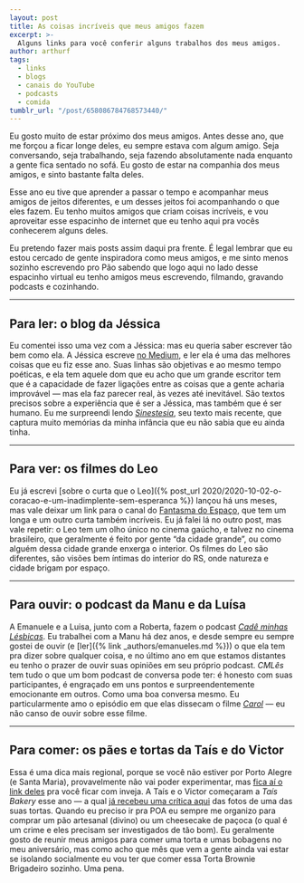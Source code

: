 ```yaml
---
layout: post
title: As coisas incríveis que meus amigos fazem
excerpt: >-
  Alguns links para você conferir alguns trabalhos dos meus amigos.
author: arthurf
tags:
  - links
  - blogs
  - canais do YouTube
  - podcasts
  - comida
tumblr_url: "/post/658086784768573440/"
---
```


Eu gosto muito de estar próximo dos meus amigos. Antes desse ano, que me forçou a ficar longe deles, eu sempre estava com algum amigo. Seja conversando, seja trabalhando, seja fazendo absolutamente nada enquanto a gente fica sentado no sofá. Eu gosto de estar na companhia dos meus amigos, e sinto bastante falta deles.

Esse ano eu tive que aprender a passar o tempo e acompanhar meus amigos de jeitos diferentes, e um desses jeitos foi acompanhando o que eles fazem. Eu tenho muitos amigos que criam coisas incríveis, e vou aproveitar esse espacinho de internet que eu tenho aqui pra vocês conhecerem alguns deles.

Eu pretendo fazer mais posts assim daqui pra frente. É legal lembrar que eu estou cercado de gente inspiradora como meus amigos, e me sinto menos sozinho escrevendo pro Pão sabendo que logo aqui no lado desse espacinho virtual eu tenho amigos meus escrevendo, filmando, gravando podcasts e cozinhando.

***

## Para ler: o blog da Jéssica

Eu comentei isso uma vez com a Jéssica: mas eu queria saber escrever tão bem como ela. A Jéssica escreve [no Medium](https://medium.com/@jessicabrandelero), e ler ela é uma das melhores coisas que eu fiz esse ano. Suas linhas são objetivas e ao mesmo tempo poéticas, e ela tem aquele dom que eu acho que um grande escritor tem que é a capacidade de fazer ligações entre as coisas que a gente acharia improvável — mas ela faz parecer real, às vezes até inevitável. São textos precisos sobre a experiência que é ser a Jéssica, mas também que é ser humano. Eu me surpreendi lendo [*Sinestesia*](https://medium.com/@jessicabrandelero/sinestesia-c98111ec7edf), seu texto mais recente, que captura muito memórias da minha infância que eu não sabia que eu ainda tinha.

***

## Para ver: os filmes do Leo

Eu já escrevi [sobre o curta que o Leo]({% post_url 2020/2020-10-02-o-coracao-e-um-inadimplente-sem-esperanca %}) lançou há uns meses, mas vale deixar um link para o canal do [Fantasma do Espaço](https://www.youtube.com/channel/UC9lnpAbMRTK29Ax30PftbWg), que tem um longa e um outro curta também incríveis. Eu já falei lá no outro post, mas vale repetir: o Leo tem um olho único no cinema gaúcho, e talvez no cinema brasileiro, que geralmente é feito por gente “da cidade grande”, ou como alguém dessa cidade grande enxerga o interior. Os filmes do Leo são diferentes, são visões bem íntimas do interior do RS, onde natureza e cidade brigam por espaço.

***

## Para ouvir: o podcast da Manu e da Luísa

A Emanuele e a Luisa, junto com a Roberta, fazem o podcast *[Cadê minhas Lésbicas](https://open.spotify.com/show/7u5k22Rj8gpvFG2iCY7KQ5)*. Eu trabalhei com a Manu há dez anos, e desde sempre eu sempre gostei de ouvir (e [ler]({% link _authors/emanueles.md %})) o que ela tem pra dizer sobre qualquer coisa, e no último ano em que estamos distantes eu tenho o prazer de ouvir suas opiniões em seu próprio podcast. *CMLês* tem tudo o que um bom podcast de conversa pode ter: é honesto com suas participantes, é engraçado em uns pontos e surpreendentemente emocionante em outros. Como uma boa conversa mesmo. Eu particularmente amo o episódio em que elas dissecam o filme *[Carol](https://open.spotify.com/episode/6hmNYmWjGjJQ8pqjdHUzAw?si=L5qPkX95QfupEml_aky-_g)* — eu não canso de ouvir sobre esse filme.

***

## Para comer: os pães e tortas da Taís e do Victor

Essa é uma dica mais regional, porque se você não estiver por Porto Alegre (e Santa Maria), provavelmente não vai poder experimentar, mas [fica aí o link deles](https://www.instagram.com/tais.bakery/) pra você ficar com inveja. A Taís e o Victor começaram a *Taís Bakery* esse ano — a qual [já recebeu uma crítica aqui](2020-07-16-torta-brownie-brigadeiro) das fotos de uma das suas tortas. Quando eu preciso ir pra POA eu sempre me organizo para comprar um pão artesanal (divino) ou um cheesecake de paçoca (o qual é um crime e eles precisam ser investigados de tão bom). Eu geralmente gosto de reunir meus amigos para comer uma torta e umas bobagens no meu aniversário, mas como acho que mês que vem a gente ainda vai estar se isolando socialmente eu vou ter que comer essa Torta Brownie Brigadeiro sozinho. Uma pena.
